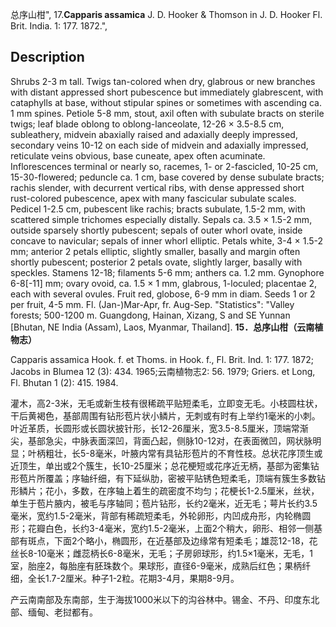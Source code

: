 总序山柑",
17.**Capparis assamica** J. D. Hooker & Thomson in J. D. Hooker Fl. Brit. India. 1: 177. 1872.",

## Description
Shrubs 2-3 m tall. Twigs tan-colored when dry, glabrous or new branches with distant appressed short pubescence but immediately glabrescent, with cataphylls at base, without stipular spines or sometimes with ascending ca. 1 mm spines. Petiole 5-8 mm, stout, axil often with subulate bracts on sterile twigs; leaf blade oblong to oblong-lanceolate, 12-26 × 3.5-8.5 cm, subleathery, midvein abaxially raised and adaxially deeply impressed, secondary veins 10-12 on each side of midvein and adaxially impressed, reticulate veins obvious, base cuneate, apex often acuminate. Inflorescences terminal or nearly so, racemes, 1- or 2-fascicled, 10-25 cm, 15-30-flowered; peduncle ca. 1 cm, base covered by dense subulate bracts; rachis slender, with decurrent vertical ribs, with dense appressed short rust-colored pubescence, apex with many fascicular subulate scales. Pedicel 1-2.5 cm, pubescent like rachis; bracts subulate, 1.5-2 mm, with scattered simple trichomes especially distally. Sepals ca. 3.5 × 1.5-2 mm, outside sparsely shortly pubescent; sepals of outer whorl ovate, inside concave to navicular; sepals of inner whorl elliptic. Petals white, 3-4 × 1.5-2 mm; anterior 2 petals elliptic, slightly smaller, basally and margin often shortly pubescent; posterior 2 petals ovate, slightly larger, basally with speckles. Stamens 12-18; filaments 5-6 mm; anthers ca. 1.2 mm. Gynophore 6-8[-11] mm; ovary ovoid, ca. 1.5 × 1 mm, glabrous, 1-loculed; placentae 2, each with several ovules. Fruit red, globose, 6-9 mm in diam. Seeds 1 or 2 per fruit, 4-5 mm. Fl. (Jan-)Mar-Apr, fr. Aug-Sep.
  "Statistics": "Valley forests; 500-1200 m. Guangdong, Hainan, Xizang, S and SE Yunnan [Bhutan, NE India (Assam), Laos, Myanmar, Thailand].
**15．总序山柑（云南植物志）**

Capparis assamica Hook. f. et Thoms. in Hook. f., Fl. Brit. Ind. 1: 177. 1872; Jacobs in Blumea 12 (3): 434. 1965;云南植物志2: 56. 1979; Griers. et Long, Fl. Bhutan 1 (2): 415. 1984.

灌木，高2-3米，无毛或新生枝有很稀疏平贴短柔毛，立即变无毛。小枝圆柱状，干后黄褐色，基部周围有钻形苞片状小鳞片，无刺或有时有上举约1毫米的小刺。叶近革质，长圆形或长圆状披针形，长12-26厘米，宽3.5-8.5厘米，顶端常渐尖，基部急尖，中脉表面深凹，背面凸起，侧脉10-12对，在表面微凹，网状脉明显；叶柄粗壮，长5-8毫米，叶腋内常有具钻形苞片的不育性枝。总状花序顶生或近顶生，单出或2个簇生，长10-25厘米；总花梗短或花序近无柄，基部为密集钻形苞片所覆盖；序轴纤细，有下延纵肋，密被平贴锈色短柔毛，顶端有簇生多数钻形鳞片；花小，多数，在序轴上着生的疏密度不均匀；花梗长1-2.5厘米，丝状，单生于苞片腋内，被毛与序轴同；苞片钻形，长约2毫米，近无毛；萼片长约3.5毫米，宽约1.5-2毫米，背部有稀疏短柔毛，外轮卵形，内凹成舟形，内轮椭圆形；花瓣白色，长约3-4毫米，宽约1.5-2毫米，上面2个稍大，卵形、相邻一侧基部有斑点，下面2个略小，椭圆形，在近基部及边缘常有短柔毛；雄蕊12-18，花丝长8-10毫米；雌蕊柄长6-8毫米，无毛；子房卵球形，约1.5×1毫米，无毛，1室，胎座2，每胎座有胚珠数个。果球形，直径6-9毫米，成熟后红色；果柄纤细，全长1.7-2厘米。种子1-2粒。花期3-4月，果期8-9月。

产云南南部及东南部，生于海拔1000米以下的沟谷林中。锡金、不丹、印度东北部、缅甸、老挝都有。
